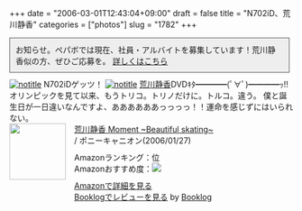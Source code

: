 +++
date = "2006-03-01T12:43:04+09:00"
draft = false
title = "N702iD、荒川静香"
categories = ["photos"]
slug = "1782"
+++

<div style="width:475px; margin-bottom:10px; padding:10px; border:1px solid #555; background-color:#eee">お知らせ。ペパボでは現在、社員・アルバイトを募集しています！荒川静香似の方、ぜひご応募を。
<a href="http://paperboy.jugem.jp/?eid=76" target="_blank">詳しくはこちら</a></div>
<a href="http://www.flickr.com/photos/h-b-k-r/106069484" target="_blank"><img src="http://static.flickr.com/44/106069484_33e0bf8393.jpg" class="photoen" alt="notitle"  /></a>
N702iDゲッツ！
<a href="http://www.flickr.com/photos/h-b-k-r/106116242" target="_blank"><img src="http://static.flickr.com/41/106116242_255ac60ca1.jpg" class="photoen2" alt="notitle"  /></a>
<a href="http://www.shizuka-arakawa.com/" target="_blank">荒川静香</a>DVDｷﾀ━━━━(ﾟ∀ﾟ)━━━━ｯ!!
オリンピックを見て以来、もうトリコ。トリノだけに。トルコ。違う。
僕と誕生日が一日違いなんですよ、ああああああっっっっ！！運命を感じずにはいられない。
<div class="booklog-all" style="margin-bottom:10px;"><div class="booklog-img" style="float:left; margin-right:15px;"><a href="http://www.amazon.co.jp/exec/obidos/ASIN/B000BRBPFG/ieiriblog-22" target="_blank"><img src="http://images.amazon.com/images/P/B000BRBPFG.09._SCMZZZZZZZ_.jpg"  class="booklog-imgsrc" style="border:0px; width:100px"></a><br></div><div class="booklog-data" style="float:left; width:300px;"><div class="booklog-title"><a href="http://www.amazon.co.jp/exec/obidos/ASIN/B000BRBPFG/ieiriblog-22" target="_blank">荒川静香 Moment ~Beautiful skating~</a></div><div class="booklog-pub"> / ポニーキャニオン(2006/01/27)</div><div class="booklog-info" style="margin-top:10px;">Amazonランキング：位<br>Amazonおすすめ度：<img src="http://booklog.jp/img/0.gif"><br></div><div class="booklog-link" style="margin-top:10px;"><a href="http://www.amazon.co.jp/exec/obidos/ASIN/B000BRBPFG/ieiriblog-22" target="_blank">Amazonで詳細を見る</a><br><a href="http://booklog.jp/asin/B000BRBPFG" target="_blank">Booklogでレビューを見る</a> by <a href="http://booklog.jp" target="_blank">Booklog</a><br></div></div><br style="clear:left"></div>
